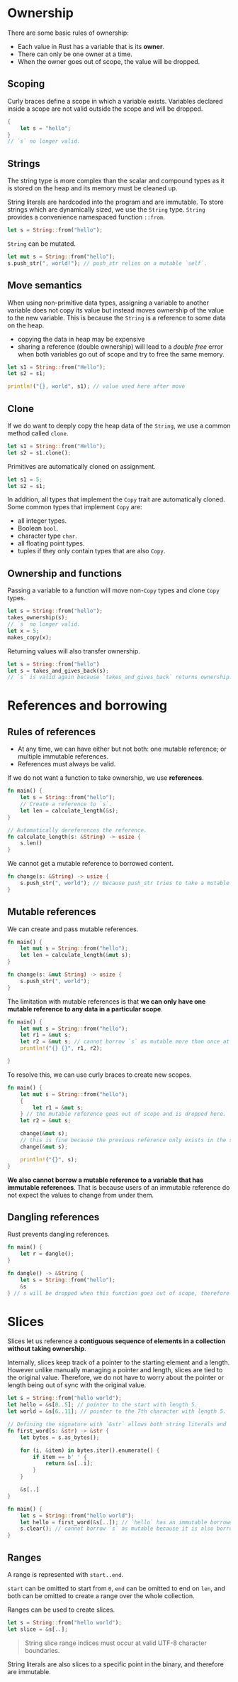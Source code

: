 # Ownership

There are some basic rules of ownership:

- Each value in Rust has a variable that is its **owner**.
- There can only be one owner at a time.
- When the owner goes out of scope, the value will be dropped.

## Scoping

Curly braces define a scope in which a variable exists. Variables declared inside a scope are not valid outside the scope and will be dropped.

```rs
{
    let s = "hello";
}
// `s` no longer valid.
```

## Strings

The string type is more complex than the scalar and compound types as it is stored on the heap and its memory must be cleaned up.

String literals are hardcoded into the program and are immutable. To store strings which are dynamically sized, we use the `String` type. `String` provides a convenience namespaced function `::from`.

```rs
let s = String::from("hello");
```

`String` can be mutated.

```rs
let mut s = String::from("hello");
s.push_str(", world!"); // push_str relies on a mutable `self`.
```

## Move semantics

When using non-primitive data types, assigning a variable to another variable does not copy its value but instead moves ownership of the value to the new variable. This is because the `String` is a reference to some data on the heap.

- copying the data in heap may be expensive
- sharing a reference (double ownership) will lead to a _double free_ error when both variables go out of scope and try to free the same memory.

```rs
let s1 = String::from("Hello");
let s2 = s1;

println!("{}, world", s1); // value used here after move
```

## Clone

If we do want to deeply copy the heap data of the `String`, we use a common method called `clone`.

```rs
let s1 = String::from("Hello");
let s2 = s1.clone();
```

Primitives are automatically cloned on assignment.

```rs
let s1 = 5;
let s2 = s1;
```

In addition, all types that implement the `Copy` trait are automatically cloned. Some common types that implement `Copy` are:

- all integer types.
- Boolean `bool`.
- character type `char`.
- all floating point types.
- tuples if they only contain types that are also `Copy`.

## Ownership and functions

Passing a variable to a function will move non-`Copy` types and clone `Copy` types.

```rs
let s = String::from("hello");
takes_ownership(s);
// `s` no longer valid.
let x = 5;
makes_copy(x);
```

Returning values will also transfer ownership.

```rs
let s = String::from("hello")
let s = takes_and_gives_back(s);
// `s` is valid again because `takes_and_gives_back` returns ownership.
```

# References and borrowing

## Rules of references

- At any time, we can have either but not both: one mutable reference; or multiple immutable references.
- References must always be valid.

If we do not want a function to take ownership, we use **references**.

```rs
fn main() {
    let s = String::from("hello");
    // Create a reference to `s`.
    let len = calculate_length(&s);
}

// Automatically dereferences the reference.
fn calculate_length(s: &String) -> usize {
    s.len()
}
```

We cannot get a mutable reference to borrowed content.

```rs
fn change(s: &String) -> usize {
    s.push_str(", world"); // Because push_str tries to take a mutable reference to self, this fails.
}
```

## Mutable references

We can create and pass mutable references.

```rs
fn main() {
    let mut s = String::from("hello");
    let len = calculate_length(&mut s);
}

fn change(s: &mut String) -> usize {
    s.push_str(", world");
}
```

The limitation with mutable references is that **we can only have one mutable reference to any data in a particular scope**.

```rs
fn main() {
    let mut s = String::from("hello");
    let r1 = &mut s;
    let r2 = &mut s; // cannot borrow `s` as mutable more than once at a time
    println!("{} {}", r1, r2);

}
```

To resolve this, we can use curly braces to create new scopes.

```rs
fn main() {
    let mut s = String::from("hello");
    {
        let r1 = &mut s;
    } // the mutable reference goes out of scope and is dropped here.
    let r2 = &mut s;

    change(&mut s);
    // this is fine because the previous reference only exists in the scope of the function arguments.
    change(&mut s);

    println!("{}", s);
}
```

**We also cannot borrow a mutable reference to a variable that has immutable references**. That is because users of an immutable reference do not expect the values to change from under them.

## Dangling references

Rust prevents dangling references.

```rs
fn main() {
    let r = dangle();
}

fn dangle() -> &String {
    let s = String::from("hello");
    &s
} // s will be dropped when this function goes out of scope, therefore &s will refer to invalid memory.
```

# Slices

Slices let us reference a **contiguous sequence of elements in a collection without taking ownership**.

Internally, slices keep track of a pointer to the starting element and a length. However unlike manually managing a pointer and length, slices are tied to the original value. Therefore, we do not have to worry about the pointer or length being out of sync with the original value.

```rs
let s = String::from("hello world");
let hello = &s[0..5]; // pointer to the start with length 5.
let world = &s[6..11]; // pointer to the 7th character with length 5.
```

```rs
// Defining the signature with `&str` allows both string literals and `String` to be used.
fn first_word(s: &str) -> &str {
    let bytes = s.as_bytes();

    for (i, &item) in bytes.iter().enumerate() {
        if item == b' ' {
            return &s[..i];
        }
    }

    &s[..]
}

fn main() {
    let s = String::from("hello world");
    let hello = first_word(&s[..]); // `hello` has an immutable borrowed reference to `s`.
    s.clear(); // cannot borrow `s` as mutable because it is also borrowed as immutable.
}
```

## Ranges

A range is represented with `start..end`.

`start` can be omitted to start from `0`, `end` can be omitted to end on `len`, and both can be omitted to create a range over the whole collection.

Ranges can be used to create slices.

```rs
let s = String::from("hello world");
let slice = &s[..];
```

> String slice range indices must occur at valid UTF-8 character boundaries.

String literals are also slices to a specific point in the binary, and therefore are immutable.
